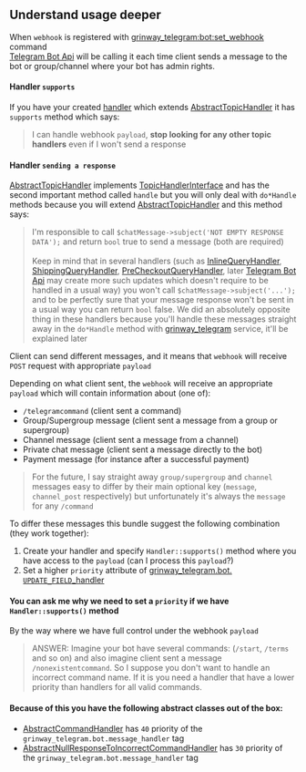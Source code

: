 Understand usage deeper
------

When `webhook` is registered with
[grinway_telegram:bot:set_webhook](https://github.com/GrinWay/telegram-bundle/blob/main/src/Bot/Command/TelegramSetWebhookCommand.php)
command <br>
[Telegram Bot Api](https://core.telegram.org/bots/api#available-methods) will be calling it each time client sends a
message to the bot or group/channel where your bot has admin rights.

#### Handler `supports`

If you have your created [handler](https://github.com/GrinWay/telegram-bundle/tree/main/src/Bot/Test)
which extends
[AbstractTopicHandler](https://github.com/GrinWay/telegram-bundle/blob/main/src/Bot/Handler/Topic/AbstractTopicHandler.php)
it has `supports` method which says:
> I can handle webhook `payload`, **stop looking for any other topic handlers** even if I won't send a response

#### Handler `sending a response`

[AbstractTopicHandler](https://github.com/GrinWay/telegram-bundle/blob/main/src/Bot/Handler/Topic/AbstractTopicHandler.php)
implements [TopicHandlerInterface](https://github.com/GrinWay/telegram-bundle/blob/main/src/Bot/Contract/Topic/TopicHandlerInterface.php)
and has the second important method called `handle`
but you will only deal with `do*Handle` methods because you will extend
[AbstractTopicHandler](https://github.com/GrinWay/telegram-bundle/blob/main/src/Bot/Handler/Topic/AbstractTopicHandler.php)
and this method says:
> I'm responsible to call `$chatMessage->subject('NOT EMPTY RESPONSE DATA');` and return `bool` true to send a message
> (both are required)
> <br><br>
> Keep in mind that in several handlers
> (such as
> [InlineQueryHandler](https://github.com/GrinWay/telegram-bundle/blob/main/src/Bot/Test/InlineQuery/TestInlineQueryHandler.php#L51), [ShippingQueryHandler](https://github.com/GrinWay/telegram-bundle/blob/main/src/Bot/Test/Payment/ShippingQuery/TestShippingQueryHandler.php#L51), [PreCheckoutQueryHandler](https://github.com/GrinWay/telegram-bundle/blob/main/src/Bot/Test/Payment/PreCheckoutQuery/TestPreCheckoutQueryHandler.php#L51),
> later [Telegram Bot Api](https://core.telegram.org/bots/api#update)
> may create more such updates which doesn't require to be handled in a usual way) you won't call
`$chatMessage->subject('...');`
> and to be perfectly sure that your message response won't be sent in a usual way you can return `bool` false. We did
> an absolutely opposite thing in these handlers because you'll handle these messages straight away in the
`do*Handle` method with
> [grinway_telegram](https://github.com/GrinWay/telegram-bundle/blob/main/docs/services.md#grinway_telegram)
> service, it'll be explained later

Client can send different messages, and it means that `webhook` will receive `POST` request with appropriate `payload`

Depending on what client sent, the `webhook` will receive an appropriate `payload` which will contain information
about (one of):

* `/telegramcommand` (client sent a command)
* Group/Supergroup message (client sent a message from a group or supergroup)
* Channel message (client sent a message from a channel)
* Private chat message (client sent a message directly to the bot)
* Payment message (for instance after a successful payment)

> For the future, I say straight away `group/supergroup` and `channel` messages easy to differ by their main optional
> key (`message`, `channel_post` respectively) but unfortunately it's always the `message` for any `/command`

To differ these messages this bundle suggest the following combination (they work together):

1. Create your handler and specify `Handler::supports()` method where you have access to the `payload` (can I process
   this `payload`?)
1. Set a higher `priority` attribute of
   [grinway_telegram.bot.
   `UPDATE_FIELD`_handler](https://github.com/GrinWay/telegram-bundle/blob/main/docs/reference.md#handler-tags)

#### You can ask me why we need to set a `priority` if we have `Handler::supports()` method

By the way where we have full control under the webhook `payload`

> ANSWER: Imagine your bot have several commands: (`/start`, `/terms` and so on) and also imagine client sent a message
`/nonexistentcommand`. So I suppose you don't want to handle an incorrect command name. If it is you need a handler that
> have a lower priority than handlers for all valid commands.

#### Because of this you have the following abstract classes out of the box:

* [AbstractCommandHandler](https://github.com/GrinWay/telegram-bundle/blob/main/src/Bot/Handler/Topic/PriorityAble/Message/Command/AbstractCommandHandler.php)
  has `40` priority of the `grinway_telegram.bot.message_handler` tag
* [AbstractNullResponseToIncorrectCommandHandler](https://github.com/GrinWay/telegram-bundle/blob/main/src/Bot/Handler/Topic/PriorityAble/Message/Command/LowPriority/AbstractNullResponseToIncorrectCommandHandler.php)
  has `30` priority of the `grinway_telegram.bot.message_handler` tag
